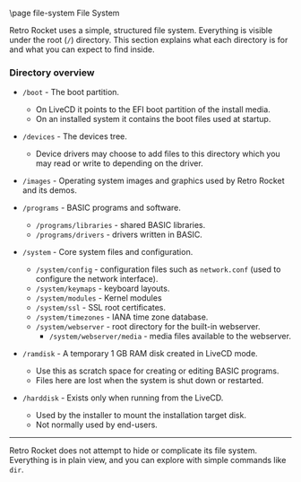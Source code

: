 \page file-system File System

Retro Rocket uses a simple, structured file system.
Everything is visible under the root (`/`) directory.
This section explains what each directory is for and what you can expect to find inside.

### Directory overview

- `/boot` - The boot partition.
  - On LiveCD it points to the EFI boot partition of the install media.
  - On an installed system it contains the boot files used at startup.

- `/devices` - The devices tree.
  - Device drivers may choose to add files to this directory which you may read or write to depending on the driver.

- `/images` - Operating system images and graphics used by Retro Rocket and its demos.

- `/programs` - BASIC programs and software.
  - `/programs/libraries` - shared BASIC libraries.
  - `/programs/drivers` - drivers written in BASIC.

- `/system` - Core system files and configuration.
  - `/system/config` - configuration files such as `network.conf` (used to configure the network interface).
  - `/system/keymaps` - keyboard layouts.
  - `/system/modules` - Kernel modules
  - `/system/ssl` - SSL root certificates.
  - `/system/timezones` - IANA time zone database.
  - `/system/webserver` - root directory for the built-in webserver.
    - `/system/webserver/media` - media files available to the webserver.

- `/ramdisk` - A temporary 1 GB RAM disk created in LiveCD mode.
  - Use this as scratch space for creating or editing BASIC programs.
  - Files here are lost when the system is shut down or restarted.

- `/harddisk` - Exists only when running from the LiveCD.
  - Used by the installer to mount the installation target disk.
  - Not normally used by end-users.

---

Retro Rocket does not attempt to hide or complicate its file system. Everything is in plain view, and you can explore with simple commands like `dir`.
